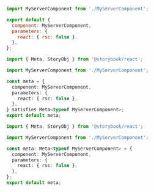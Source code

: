 ```js filename="MyServerComponent.stories.js" renderer="react" language="js"
import MyServerComponent from './MyServerComponent';

export default {
  component: MyServerComponent,
  parameters: {
    react: { rsc: false },
  },
};
```

```ts filename="MyServerComponent.stories.ts" renderer="react" language="ts-4-9"
import { Meta, StoryObj } from '@storybook/react';

import MyServerComponent from './MyServerComponent';

const meta = {
  component: MyServerComponent,
  parameters: {
    react: { rsc: false },
  },
} satisfies Meta<typeof MyServerComponent>;
export default meta;
```

```ts filename="MyServerComponent.stories.ts" renderer="react" language="ts"
import { Meta, StoryObj } from '@storybook/react';

import MyServerComponent from './MyServerComponent';

const meta: Meta<typeof MyServerComponent> = {
  component: MyServerComponent,
  parameters: {
    react: { rsc: false },
  },
};
export default meta;
```
